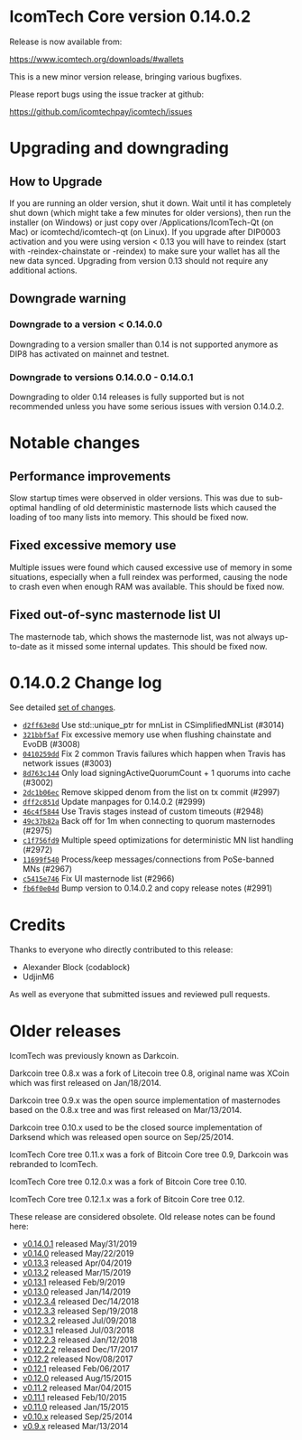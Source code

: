 IcomTech Core version 0.14.0.2
==========================

Release is now available from:

  <https://www.icomtech.org/downloads/#wallets>

This is a new minor version release, bringing various bugfixes.

Please report bugs using the issue tracker at github:

  <https://github.com/icomtechpay/icomtech/issues>


Upgrading and downgrading
=========================

How to Upgrade
--------------

If you are running an older version, shut it down. Wait until it has completely
shut down (which might take a few minutes for older versions), then run the
installer (on Windows) or just copy over /Applications/IcomTech-Qt (on Mac) or
icomtechd/icomtech-qt (on Linux). If you upgrade after DIP0003 activation and you were
using version < 0.13 you will have to reindex (start with -reindex-chainstate
or -reindex) to make sure your wallet has all the new data synced. Upgrading from
version 0.13 should not require any additional actions.

Downgrade warning
-----------------

### Downgrade to a version < 0.14.0.0

Downgrading to a version smaller than 0.14 is not supported anymore as DIP8 has
activated on mainnet and testnet.

### Downgrade to versions 0.14.0.0 - 0.14.0.1

Downgrading to older 0.14 releases is fully supported but is not
recommended unless you have some serious issues with version 0.14.0.2.

Notable changes
===============

Performance improvements
------------------------
Slow startup times were observed in older versions. This was due to sub-optimal handling of old
deterministic masternode lists which caused the loading of too many lists into memory. This should be
fixed now.

Fixed excessive memory use
--------------------------
Multiple issues were found which caused excessive use of memory in some situations, especially when
a full reindex was performed, causing the node to crash even when enough RAM was available. This should
be fixed now.

Fixed out-of-sync masternode list UI
------------------------------------
The masternode tab, which shows the masternode list, was not always up-to-date as it missed some internal
updates. This should be fixed now.

0.14.0.2 Change log
===================

See detailed [set of changes](https://github.com/icomtechpay/icomtech/compare/v0.14.0.1...icomtechpay:v0.14.0.2).

- [`d2ff63e8d`](https://github.com/icomtechpay/icomtech/commit/d2ff63e8d) Use std::unique_ptr for mnList in CSimplifiedMNList (#3014)
- [`321bbf5af`](https://github.com/icomtechpay/icomtech/commit/321bbf5af) Fix excessive memory use when flushing chainstate and EvoDB (#3008)
- [`0410259dd`](https://github.com/icomtechpay/icomtech/commit/0410259dd) Fix 2 common Travis failures which happen when Travis has network issues (#3003)
- [`8d763c144`](https://github.com/icomtechpay/icomtech/commit/8d763c144) Only load signingActiveQuorumCount + 1 quorums into cache (#3002)
- [`2dc1b06ec`](https://github.com/icomtechpay/icomtech/commit/2dc1b06ec) Remove skipped denom from the list on tx commit (#2997)
- [`dff2c851d`](https://github.com/icomtechpay/icomtech/commit/dff2c851d) Update manpages for 0.14.0.2 (#2999)
- [`46c4f5844`](https://github.com/icomtechpay/icomtech/commit/46c4f5844) Use Travis stages instead of custom timeouts (#2948)
- [`49c37b82a`](https://github.com/icomtechpay/icomtech/commit/49c37b82a) Back off for 1m when connecting to quorum masternodes (#2975)
- [`c1f756fd9`](https://github.com/icomtechpay/icomtech/commit/c1f756fd9) Multiple speed optimizations for deterministic MN list handling (#2972)
- [`11699f540`](https://github.com/icomtechpay/icomtech/commit/11699f540) Process/keep messages/connections from PoSe-banned MNs (#2967)
- [`c5415e746`](https://github.com/icomtechpay/icomtech/commit/c5415e746) Fix UI masternode list (#2966)
- [`fb6f0e04d`](https://github.com/icomtechpay/icomtech/commit/fb6f0e04d) Bump version to 0.14.0.2 and copy release notes (#2991)

Credits
=======

Thanks to everyone who directly contributed to this release:

- Alexander Block (codablock)
- UdjinM6

As well as everyone that submitted issues and reviewed pull requests.

Older releases
==============

IcomTech was previously known as Darkcoin.

Darkcoin tree 0.8.x was a fork of Litecoin tree 0.8, original name was XCoin
which was first released on Jan/18/2014.

Darkcoin tree 0.9.x was the open source implementation of masternodes based on
the 0.8.x tree and was first released on Mar/13/2014.

Darkcoin tree 0.10.x used to be the closed source implementation of Darksend
which was released open source on Sep/25/2014.

IcomTech Core tree 0.11.x was a fork of Bitcoin Core tree 0.9,
Darkcoin was rebranded to IcomTech.

IcomTech Core tree 0.12.0.x was a fork of Bitcoin Core tree 0.10.

IcomTech Core tree 0.12.1.x was a fork of Bitcoin Core tree 0.12.

These release are considered obsolete. Old release notes can be found here:

- [v0.14.0.1](https://github.com/icomtechpay/icomtech/blob/master/doc/release-notes/icomtech/release-notes-0.14.0.1.md) released May/31/2019
- [v0.14.0](https://github.com/icomtechpay/icomtech/blob/master/doc/release-notes/icomtech/release-notes-0.14.0.md) released May/22/2019
- [v0.13.3](https://github.com/icomtechpay/icomtech/blob/master/doc/release-notes/icomtech/release-notes-0.13.3.md) released Apr/04/2019
- [v0.13.2](https://github.com/icomtechpay/icomtech/blob/master/doc/release-notes/icomtech/release-notes-0.13.2.md) released Mar/15/2019
- [v0.13.1](https://github.com/icomtechpay/icomtech/blob/master/doc/release-notes/icomtech/release-notes-0.13.1.md) released Feb/9/2019
- [v0.13.0](https://github.com/icomtechpay/icomtech/blob/master/doc/release-notes/icomtech/release-notes-0.13.0.md) released Jan/14/2019
- [v0.12.3.4](https://github.com/icomtechpay/icomtech/blob/master/doc/release-notes/icomtech/release-notes-0.12.3.4.md) released Dec/14/2018
- [v0.12.3.3](https://github.com/icomtechpay/icomtech/blob/master/doc/release-notes/icomtech/release-notes-0.12.3.3.md) released Sep/19/2018
- [v0.12.3.2](https://github.com/icomtechpay/icomtech/blob/master/doc/release-notes/icomtech/release-notes-0.12.3.2.md) released Jul/09/2018
- [v0.12.3.1](https://github.com/icomtechpay/icomtech/blob/master/doc/release-notes/icomtech/release-notes-0.12.3.1.md) released Jul/03/2018
- [v0.12.2.3](https://github.com/icomtechpay/icomtech/blob/master/doc/release-notes/icomtech/release-notes-0.12.2.3.md) released Jan/12/2018
- [v0.12.2.2](https://github.com/icomtechpay/icomtech/blob/master/doc/release-notes/icomtech/release-notes-0.12.2.2.md) released Dec/17/2017
- [v0.12.2](https://github.com/icomtechpay/icomtech/blob/master/doc/release-notes/icomtech/release-notes-0.12.2.md) released Nov/08/2017
- [v0.12.1](https://github.com/icomtechpay/icomtech/blob/master/doc/release-notes/icomtech/release-notes-0.12.1.md) released Feb/06/2017
- [v0.12.0](https://github.com/icomtechpay/icomtech/blob/master/doc/release-notes/icomtech/release-notes-0.12.0.md) released Aug/15/2015
- [v0.11.2](https://github.com/icomtechpay/icomtech/blob/master/doc/release-notes/icomtech/release-notes-0.11.2.md) released Mar/04/2015
- [v0.11.1](https://github.com/icomtechpay/icomtech/blob/master/doc/release-notes/icomtech/release-notes-0.11.1.md) released Feb/10/2015
- [v0.11.0](https://github.com/icomtechpay/icomtech/blob/master/doc/release-notes/icomtech/release-notes-0.11.0.md) released Jan/15/2015
- [v0.10.x](https://github.com/icomtechpay/icomtech/blob/master/doc/release-notes/icomtech/release-notes-0.10.0.md) released Sep/25/2014
- [v0.9.x](https://github.com/icomtechpay/icomtech/blob/master/doc/release-notes/icomtech/release-notes-0.9.0.md) released Mar/13/2014

